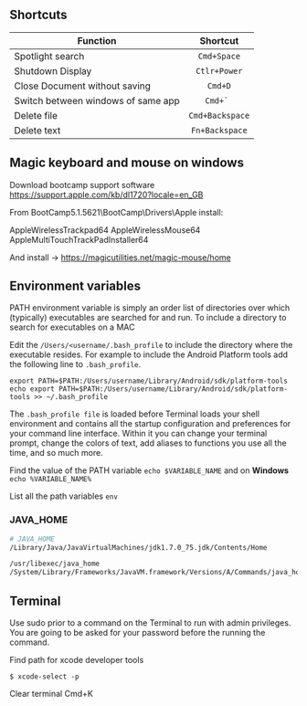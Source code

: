 ## Shortcuts

|Function                                                           | Shortcut       |
|-------------------------------------------------------------------|:--------------:|
|Spotlight search                                                   | `Cmd+Space`    |
|Shutdown Display                                                   | `Ctlr+Power`   |
|Close Document without saving                                      | `Cmd+D`        |
|Switch between windows of same app                                 | ``Cmd+` ``     |
|Delete file                                                        | `Cmd+Backspace`|
|Delete text                                                        | `Fn+Backspace` |

## Magic keyboard and mouse on windows

Download bootcamp support software https://support.apple.com/kb/dl1720?locale=en_GB

From BootCamp5.1.5621\BootCamp\Drivers\Apple install:

AppleWirelessTrackpad64
AppleWirelessMouse64
AppleMultiTouchTrackPadInstaller64

And install -> https://magicutilities.net/magic-mouse/home


## Environment variables
PATH environment variable is simply an order list of directories over which (typically) executables are searched for and run. To include a directory to search for executables on a MAC

Edit the `/Users/<username/.bash_profile` to include the directory where the executable resides. For example to include the Android Platform tools add the following line to `.bash_profile`.

`export PATH=$PATH:/Users/username/Library/Android/sdk/platform-tools`  
`echo export PATH=$PATH:/Users/username/Library/Android/sdk/platform-tools >> ~/.bash_profile`

The `.bash_profile file` is loaded before Terminal loads your shell environment and contains all the startup configuration and preferences for your command line interface. Within it you can change your terminal prompt, change the colors of text, add aliases to functions you use all the time, and so much more.

Find the value of the PATH variable `echo $VARIABLE_NAME` and on **Windows** `echo %VARIABLE_NAME%`

List all the path variables `env`

### JAVA_HOME

```sh
# JAVA_HOME 
/Library/Java/JavaVirtualMachines/jdk1.7.0_75.jdk/Contents/Home

/usr/libexec/java_home
/System/Library/Frameworks/JavaVM.framework/Versions/A/Commands/java_home
```


## Terminal ##
Use sudo prior to a command on the Terminal to run with admin privileges. You are going to be asked for your password before the running the command.

Find path for xcode developer tools
```
$ xcode-select -p
```

Clear terminal  Cmd+K
